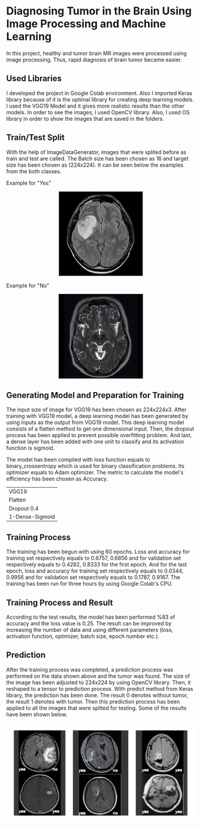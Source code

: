 # Diagnosing Tumor in the Brain Using Image Processing and Machine Learning
In this project, healthy and tumor brain MR images were processed using image processing. Thus, rapid diagnosis of brain tumor became easier. 


## Used Libraries
I developed the project in Google Colab environment. Also I imported Keras library because of it is the optimal library for creating deep learning models. I used the VGG19 Model and it gives more realistic results than the other models. In order to see the images, I used OpenCV library. Also, I used OS library in order to show the images that are saved in the folders. 


## Train/Test Split
With the help of ImageDataGenerator, images that were splited before as train and test are called. The Batch size has been chosen as 16 and target size has been chosen as (224x224). It can be seen below the examples from the both classes.  

Example for "Yes"

<p align="center">
<img src="img/Y4.jpg">
</p>

Example for "No" 

<p align="center">
<img src="img/3no.jpg">
</p>


## Generating Model and Preparation for Training
The input size of image for VGG19 has been chosen as 224x224x3. After training with VGG19 model, a deep learning model has been generated by using inputs as the output from VGG19 model. This deep learning model consists of a flatten method to get one dimensional input. Then, the dropout process has been applied to prevent possible overfitting problem. And last, a dense layer has been added with one unit to classify and its activation function is sigmoid.

The model has been compiled with loss function equals to binary_crossentropy which is used for binary classification problems. Its optimizer equals to Adam optimizer. The metric to calculate the model's efficiency has been chosen as Accuracy. 

<table>
  
  <tr>
    <td> VGG19 </td>
  </tr>
  <tr>
    <td> Flatten </td>
  </tr>
  <tr>
    <td> Dropout 0.4 </td>
  </tr>
  <tr>
    <td> 1-Dense-Sigmoid </td>
  </tr>
  
</table>

## Training Process
The training has been begun with using 60 epochs. Loss and accuracy for training set respectively equals to 0.6757, 0.6856 and for validation set respectively equals to 0.4282, 0.8333 for the first epoch. And for the last epoch,  loss and accuracy for training set respectively equals to 0.0344, 0.9956 and for validation set respectively equals to 0.1787, 0.9167. The training has been run for three hours by using Google Colab's CPU. 

## Training Process and Result
According to the test results, the model has been performed %83 of accuracy and the loss value is 0.25. The result can be improved by increasing the number of data and using different parameters (loss, activation function, optimizer, batch size, epoch number etc.).

## Prediction
After the training process was completed, a prediction process was performed on the data shown above and the tumor was found. The size of the image has been adjusted to 224x224 by using OpenCV library. Then, it reshaped to a tensor to prediction process. With predict method from Keras library, the prediction has been done. The result 0 denotes without tumor, the result 1 denotes with tumor. Then this prediction process has been applied to all the images that were splited for testing. Some of the results have been shown below. 

<p align="center">
<img src="img/Fotoram.io (1).jpg">
</p>





